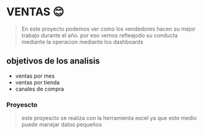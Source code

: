 # VENTAS 😊

> En este proyecto podemos ver como  los vendedores hacen su mejor trabajo durante el año. por eso vemos refleajodo su conducta mediante la operacion mediante los dashboards 

 ## objetivos de los analisis 

 * ventas por mes
 * ventas por tienda
 *  canales de compra 
 
 ### Proyescto 

> este proyescto se realiza con la herramienta excel ya que este medio puede manejar datos pequeños 
